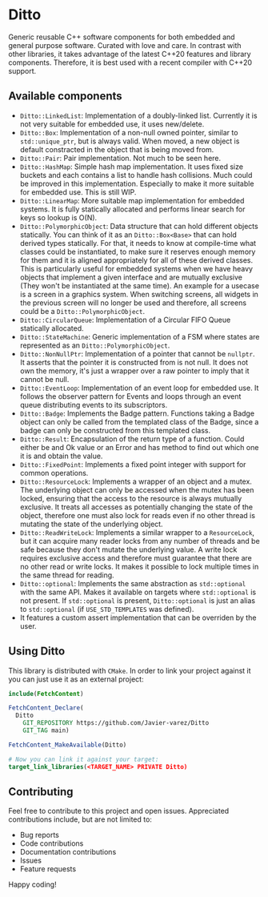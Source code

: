 # Ditto

Generic reusable C++ software components for both embedded and general purpose software. Curated with love and care. In contrast with other libraries, it takes advantage of the latest C++20 features and library components. Therefore, it is best used with a recent compiler with C++20 support.

## Available components

  * `Ditto::LinkedList`: Implementation of a doubly-linked list. Currently it is not very suitable for embedded use, it uses new/delete.
  * `Ditto::Box`: Implementation of a non-null owned pointer, similar to `std::unique_ptr`, but is always valid. When moved, a new object is default constracted in the object that is being moved from.
  * `Ditto::Pair`: Pair implementation. Not much to be seen here.
  * `Ditto::HashMap`: Simple hash map implementation. It uses fixed size buckets and each contains a list to handle hash collisions. Much could be improved in this implementation. Especially to make it more suitable for embedded use. This is still WIP.
  * `Ditto::LinearMap`: More suitable map implementation for embedded systems. It is fully statically allocated and performs linear search for keys so lookup is O(N).
  * `Ditto::PolymorphicObject`: Data structure that can hold different objects statically. You can think of it as an `Ditto::Box<Base>` that can hold derived types statically. For that, it needs to know at compile-time what classes could be instantiated, to make sure it reserves enough memory for them and it is aligned appropriately for all of these derived classes. This is particularly useful for embedded systems when we have heavy objects that implement a given interface and are mutually exclusive (They won't be instantiated at the same time). An example for a usecase is a screen in a graphics system. When switching screens, all widgets in the previous screen will no longer be used and therefore, all screens could be a `Ditto::PolymorphicObject`.
  * `Ditto::CircularQueue`: Implementation of a Circular FIFO Queue statically allocated.
  * `Ditto::StateMachine`: Generic implementation of a FSM where states are represented as an `Ditto::PolymorphicObject`.
  * `Ditto::NonNullPtr`: Implementation of a pointer that cannot be `nullptr`. It asserts that the pointer it is constructed from is not null. It does not own the memory, it's just a wrapper over a raw pointer to imply that it cannot be null.
  * `Ditto::EventLoop`: Implementation of an event loop for embedded use. It follows the observer pattern for Events and loops through an event queue distributing events to its subscriptors.
  * `Ditto::Badge`: Implements the Badge pattern. Functions taking a Badge object can only be called from the templated class of the Badge, since a badge can only be constructed from this templated class.
  * `Ditto::Result`: Encapsulation of the return type of a function. Could either be and Ok value or an Error and has method to find out which one it is and obtain the value.
  * `Ditto::FixedPoint`: Implements a fixed point integer with support for common operations.
  * `Ditto::ResourceLock`: Implements a wrapper of an object and a mutex. The underlying object can only be accessed when the mutex has been locked, ensuring that the access to the resource is always mutually exclusive. It treats all accesses as potentially changing the state of the object, therefore one must also lock for reads even if no other thread is mutating the state of the underlying object.
  * `Ditto::ReadWriteLock`: Implements a similar wrapper to a `ResourceLock`, but it can acquire many reader locks from any number of threads and be safe because they don't mutate the underlying value. A write lock requires exclusive access and therefore must guarantee that there are no other read or write locks. It makes it possible to lock multiple times in the same thread for reading.
  * `Ditto::optional`: Implements the same abstraction as `std::optional` with the same API. Makes it available on targets where `std::optional` is not present. If `std::optional` is present, `Ditto::optional` is just an alias to `std::optional` (if `USE_STD_TEMPLATES` was defined).
  * It features a custom assert implementation that can be overriden by the user.


## Using Ditto

This library is distributed with `CMake`. In order to link your project against it you can just use it as an external project:

```CMake
include(FetchContent)

FetchContent_Declare(
  Ditto
    GIT_REPOSITORY https://github.com/Javier-varez/Ditto
    GIT_TAG main)

FetchContent_MakeAvailable(Ditto)

# Now you can link it against your target:
target_link_libraries(<TARGET_NAME> PRIVATE Ditto)
```

## Contributing

Feel free to contribute to this project and open issues. Appreciated contributions include, but are not limited to:
  * Bug reports
  * Code contributions
  * Documentation contributions
  * Issues
  * Feature requests

Happy coding!

